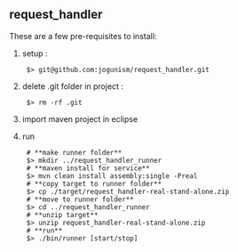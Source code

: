 ## request_handler

These are a few pre-requisites to install:

1. setup :

        $> git@github.com:jogunism/request_handler.git 

1. delete .git folder in project : 

        $> rm -rf .git

1. import maven project in eclipse
1. run

        # **make runner folder**
        $> mkdir ../request_handler_runner
        # **maven install for service**
        $> mvn clean install assembly:single -Preal
        # **copy target to runner folder**
        $> cp ./target/request_handler-real-stand-alone.zip
        # **move to runner folder**
        $> cd ../request_handler_runner
        # **unzip target**
        $> unzip request_handler-real-stand-alone.zip
        # **run**
        $> ./bin/runner [start/stop]

